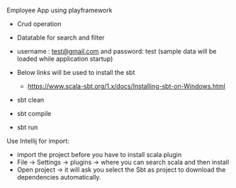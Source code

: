 Employee App using playframework

- Crud operation
- Datatable for search and filter
- username : test@gmail.com and password: test (sample data will be loaded while application startup)

- Below links will be used to install the sbt
  - https://www.scala-sbt.org/1.x/docs/Installing-sbt-on-Windows.html

- sbt clean
- sbt compile
- sbt run

Use Intellij for import:

  - import the project before you have to install scala plugin 
  - File -> Settings -> plugins -> where you can search scala and then install 
  - Open project -> it will ask you select the Sbt as project to download the dependencies automatically.
  

